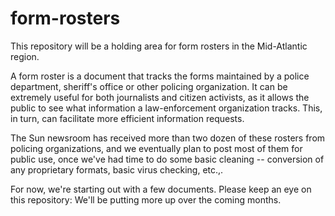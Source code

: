 # form-rosters
This repository will be a holding area for form rosters in the Mid-Atlantic region.

A form roster is a document that tracks the forms maintained by a police department, sheriff's office or other policing organization. It can be extremely useful for both journalists and citizen activists, as it allows the public to see what information a law-enforcement organization tracks. This, in turn, can facilitate more efficient information requests.

The Sun newsroom has received more than two dozen of these rosters from policing organizations, and we eventually plan to post most of them for public use, once we've had time to do some basic cleaning -- conversion of any proprietary formats, basic virus checking, etc.,. 

For now, we're starting out with a few documents. Please keep an eye on this repository: We'll be putting more up over the coming months.